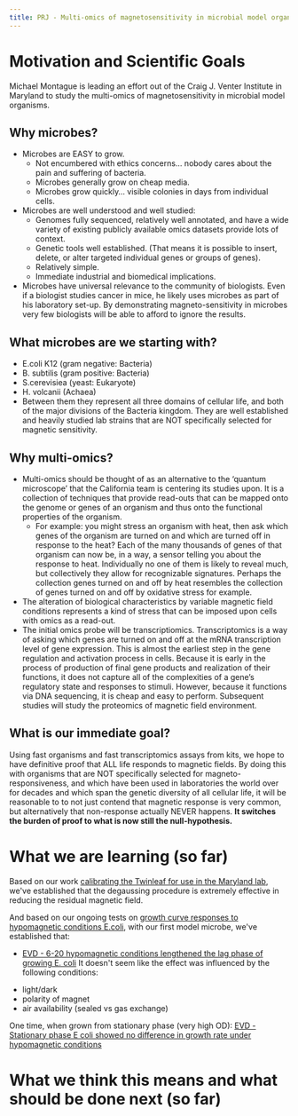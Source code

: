 ```yaml
---
title: PRJ - Multi-omics of magnetosensitivity in microbial model organisms
---
```


# Motivation and Scientific Goals
Michael Montague is leading an effort out of the Craig J. Venter Institute in Maryland to study the multi-omics of magnetosensitivity in microbial model organisms.

## Why microbes?
- Microbes are EASY to grow.
	- Not encumbered with ethics concerns… nobody cares about the pain and suffering of bacteria.
	- Microbes generally grow on cheap media.
	- Microbes grow quickly… visible colonies in days from individual cells.
- Microbes are well understood and well studied:
	- Genomes fully sequenced, relatively well annotated, and have a wide variety of existing publicly available omics datasets provide lots of context.
	- Genetic tools well established.  (That means it is possible to insert, delete, or alter targeted individual genes or groups of genes).
	- Relatively simple.
	- Immediate industrial and biomedical implications.
- Microbes have universal relevance to the community of biologists.  Even if a biologist studies cancer in mice, he likely uses microbes as part of his laboratory set-up.  By demonstrating magneto-sensitivity in microbes very few biologists will be able to afford to ignore the results.

## What microbes are we starting with?
- E.coli K12 (gram negative: Bacteria)
- B. subtilis (gram positive: Bacteria)
- S.cerevisiea (yeast: Eukaryote)
- H. volcanii (Achaea)
- Between them they represent all three domains of cellular life, and both of the major divisions of the Bacteria kingdom.  They are well established and heavily studied lab strains that are NOT specifically selected for magnetic sensitivity.

## Why multi-omics?
- Multi-omics should be thought of as an alternative to the ‘quantum microscope’ that the California team is centering its studies upon.  It is a collection of techniques that provide read-outs that can be mapped onto the genome or genes of an organism and thus onto the functional properties of the organism.
	- For example: you might stress an organism with heat, then ask which genes of the organism are turned on and which are turned off in response to the heat?  Each of the many thousands of genes of that organism can now be, in a way, a sensor telling you about the response to heat.  Individually no one of them is likely to reveal much, but collectively they allow for recognizable signatures.  Perhaps the collection genes turned on and off by heat resembles the collection of genes turned on and off by oxidative stress for example.
- The alteration of biological characteristics by variable magnetic field conditions represents a kind of stress that can be imposed upon cells with omics as a read-out.
- The initial omics probe will be transcriptiomics.  Transcriptomics is a way of asking which genes are turned on and off at the mRNA transcription level of gene expression.  This is almost the earliest step in the gene regulation and activation process in cells.  Because it is early in the process of production of final gene products and realization of their functions, it does not capture all of the complexities of a gene’s regulatory state and responses to stimuli.  However, because it functions via DNA sequencing, it is cheap and easy to perform.  Subsequent studies will study the proteomics of magnetic field environment.

## What is our immediate goal? 
  
Using fast organisms and fast transcriptomics assays from kits, we hope to have definitive proof that ALL life responds to magnetic fields.  By doing this with organisms that are NOT specifically selected for magneto-responsiveness, and which have been used in laboratories the world over for decades and which span the genetic diversity of all cellular life, it will be reasonable to to not just contend that magnetic response is very common, but alternatively that non-response actually NEVER happens.  **It switches the burden of proof to what is now still the null-hypothesis.**

# What we are learning (so far)

Based on our work [calibrating the Twinleaf for use in the Maryland lab](twinleaf_calibration/1_eln_twinleaf_calibration/eln-twinleaf-calibration.md), we've established that the degaussing procedure is extremely effective in reducing the residual magnetic field.

And based on our ongoing tests on [growth curve responses to hypomagnetic conditions E.coli](ecoli_growth_curves/1_eln_ecoli_growth_curves/eln-ecoli-growth-curves.md), with our first model microbe, we've established that:
- [EVD - 6-20 hypomagnetic conditions lengthened the lag phase of growing E. coli](results/discourse_graph/EVD%20-%206-20%20hypomagnetic%20conditions%20lengthened%20the%20lag%20phase%20of%20growing%20E.%20coli.md)
It doesn't seem like the effect was influenced by the following conditions:
* light/dark
* polarity of magnet
* air availability (sealed vs gas exchange)

One time, when grown from stationary phase (very high OD): [EVD - Stationary phase E coli showed no difference in growth rate under hypomagnetic conditions](results/discourse_graph/EVD%20-%20Stationary%20phase%20E%20coli%20showed%20no%20difference%20in%20growth%20rate%20under%20hypomagnetic%20conditions.md)
# What we think this means and what should be done next (so far)
